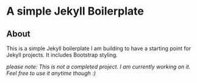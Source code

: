 # A simple Jekyll Boilerplate

## About

This is a simple Jekyll boilerplate I am building to have a starting point for Jekyll projects. It includes Bootstrap styling.

*please note: This is not a completed project. I am currently working on it. Feel free to use it anytime though :)*